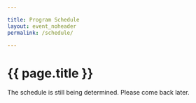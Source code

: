 ```yaml
---

title: Program Schedule
layout: event_noheader
permalink: /schedule/

---
```


# {{ page.title }}

The schedule is still being determined.  Please come back later.